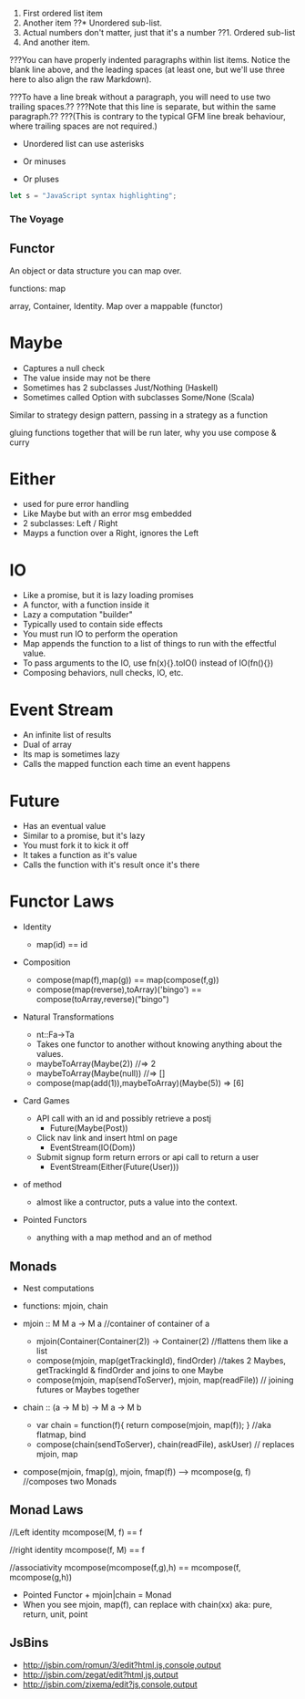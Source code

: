 1. First ordered list item
2. Another item
??* Unordered sub-list.
1. Actual numbers don't matter, just that it's a number
??1. Ordered sub-list
4. And another item.

???You can have properly indented paragraphs within list items. Notice the blank line above, and the leading spaces (at least one, but we'll use three here to also align the raw Markdown).

???To have a line break without a paragraph, you will need to use two trailing spaces.??
???Note that this line is separate, but within the same paragraph.??
???(This is contrary to the typical GFM line break behaviour, where trailing spaces are not required.)

* Unordered list can use asterisks
- Or minuses
+ Or pluses

```javascript
let s = "JavaScript syntax highlighting";

```

### The Voyage


## Functor

An object or data structure you can map over.


functions: map

array, Container, Identity.
Map over a mappable (functor)

# Maybe

* Captures a null check
* The value inside may not be there
* Sometimes has 2 subclasses Just/Nothing (Haskell)
* Sometimes called Option with subclasses Some/None (Scala)

Similar to strategy design pattern, passing in a strategy as a function

gluing functions together that will be run later,
why you use compose & curry


# Either

* used for pure error handling
* Like Maybe but with an error msg embedded
* 2 subclasses:  Left / Right
* Mayps a function over a Right, ignores the Left

# IO

* Like a promise, but it is lazy loading promises
* A functor, with a function inside it
* Lazy a computation "builder"
* Typically used to contain side effects
* You must run IO to perform the operation
* Map appends the function to a list of things to run with the effectful value.
* To pass arguments to the IO, use fn(x){}.toIO() instead of IO(fn(){})
* Composing behaviors, null checks, IO, etc.

# Event Stream

* An infinite list of results
* Dual of array
* Its map is sometimes lazy
* Calls the mapped function each time
an event happens

# Future

* Has an eventual value
* Similar to a promise, but it's lazy
* You must fork it to kick it off
* It takes a function as it's value
* Calls the function with it's result once it's there

# Functor Laws

* Identity
  * map(id) == id

* Composition
  * compose(map(f),map(g)) == map(compose(f,g))
  * compose(map(reverse),toArray)('bingo') == compose(toArray,reverse)("bingo")

* Natural Transformations
  * nt::Fa->Ta
  * Takes one functor to another without knowing anything about the values.
  * maybeToArray(Maybe(2)) //=> 2
  * maybeToArray(Maybe(null)) //=> []
  * compose(map(add(1)),maybeToArray)(Maybe(5))
    => [6]
* Card Games
  * API call with an id and possibly retrieve a postj
    * Future(Maybe(Post))
  * Click nav link and insert html on page
    * EventStream(IO(Dom))
  * Submit signup form return errors or api call to return a user
    * EventStream(Either(Future(User)))


* of method
  * almost like a contructor, puts a value into the context.


* Pointed Functors
  * anything with a map method and an of method

## Monads
* Nest computations
* functions: mjoin, chain
* mjoin :: M M a -> M a  //container of container of a
  * mjoin(Container(Container(2))
   -> Container(2)
   //flattens them like a list
  * compose(mjoin, map(getTrackingId), findOrder) //takes 2 Maybes, getTrackingId & findOrder and joins to one Maybe
  * compose(mjoin, map(sendToServer), mjoin, map(readFile))  // joining futures or Maybes together

* chain :: (a -> M b) -> M a -> M b
  * var chain = function(f){
      return compose(mjoin, map(f));
    }
  //aka flatmap, bind
  * compose(chain(sendToServer), chain(readFile), askUser)
  // replaces mjoin, map

* compose(mjoin, fmap(g), mjoin, fmap(f))
 --> mcompose(g, f)  //composes two Monads

## Monad Laws

//Left identity
mcompose(M, f) == f

//right identity
mcompose(f, M) == f

//associativity
mcompose(mcompose(f,g),h) == mcompose(f, mcompose(g,h))



* Pointed Functor + mjoin|chain = Monad
* When you see mjoin, map(f), can replace with chain(xx)
aka: pure, return, unit, point



## JsBins
* http://jsbin.com/romun/3/edit?html,js,console,output
* http://jsbin.com/zegat/edit?html,js,output
* http://jsbin.com/zixema/edit?js,console,output









